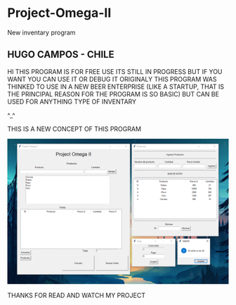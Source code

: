 # Project-Omega-II
New inventary program

##                        HUGO CAMPOS - CHILE
                        
HI
THIS PROGRAM IS FOR FREE USE
ITS STILL IN PROGRESS BUT IF YOU WANT YOU CAN USE IT OR DEBUG IT
ORIGINALY THIS PROGRAM WAS THINKED TO USE IN A NEW BEER ENTERPRISE
(LIKE A STARTUP, THAT IS THE PRINCIPAL REASON FOR THE PROGRAM IS SO BASIC)
BUT CAN BE USED FOR ANYTHING TYPE OF INVENTARY

^_^

THIS IS A NEW CONCEPT OF THIS PROGRAM

![image](README/Screenshot_1.png)

THANKS FOR READ AND WATCH MY PROJECT
